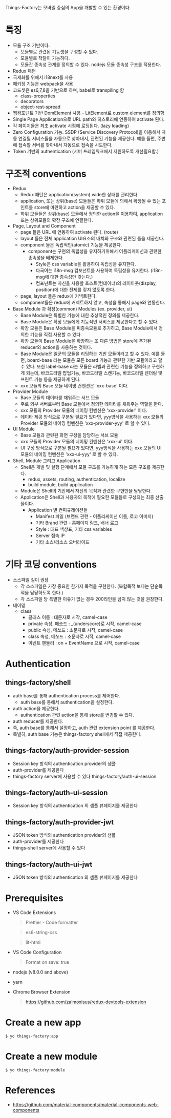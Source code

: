 Things-Factory는 모바일 중심의 App을 개발할 수 있는 환경이다.

# 특징

- 모듈 구조 기반이다.
  - 모듈별로 관련된 기능셋을 구성할 수 있다.
  - 모듈별로 착탈이 가능하다.
  - 모듈간 종속성 관계를 정의할 수 있다. nodejs 모듈 종속성 구조를 적용한다.
- Redux 패턴
- 국제화를 위해서 i18next를 사용
- 패키징 기능은 webpack을 사용
- 코드셋은 es6,7,8을 기반으로 하며, babel로 transpiling 함
  - class-properties
  - decorators
  - object-rest-spread
- 웹컴포넌트 기반 DomElement 사용 - LitElement로 custom element를 정의함
- Single Page Application으로 URL path와 히스토리에 연동하여 activate 된다.
- 각 페이지들은 최초 activate 시점에 로딩된다. (lazy loading)
- Zero Configuration 기능. SSDP (Service Discovery Protocol)을 이용해서 자동 연결될 서비스들을 자동으로 찾아내서, 관련된 기능을 제공한다. 예를 들면, 주변에 접속할 서버를 찾아내서 자동으로 접속을 시도한다.
- Token 기반의 authentication (서버 프레임워크에서 지원하도록 개선필요함.)

# 구조적 conventions

- Redux
  - Redux 패턴은 application(system) wide한 상태를 관리한다.
  - application, 또는 상위(base) 모듈들은 하위 모듈에 의해서 확장될 수 있는 포인트를 store에 마련하고 action을 제공할 수 있다.
  - 하위 모듈들은 상위(base) 모듈에서 정의한 action을 이용하여, application 또는 상위모듈의 확장 구조에 연결한다.
- Page, Layout and Component
  - page 들은 URL 에 연동하여 activate 된다. (route)
  - layout 들은 전체 application UI요소의 배치와 구조와 관련된 틀을 제공한다.
  - component 들은 독립적인(atomic) 기능을 제공한다.
    - component는 구현의 독립성을 유지하기위해서 어플리케이션과 관련한 종속성을 배제한다.
      - Style은 css variable을 활용하여 독립성을 유지한다.
      - 다국어는 i18n-msg 컴포넌트를 사용하여 독립성을 유지한다. (i18n-msg에 대한 종속성만 갖는다.)
      - 컴포넌트는 자신을 사용할 호스트(컨테이너)의 레이아웃(display, position)에 대한 전제를 갖지 않도록 한다.
  - page, layout 들은 redux에 커넥트한다.
  - component들은 redux에 커넥트하지 않고, 속성을 통해서 page와 연동한다.
- Base Module 과 확장(common) Modules (ex. provider, ui)
  - Base Module은 특별한 기능에 대한 추상적인 정의를 제공한다.
  - Base Module은 확장 모듈에게 기능적인 서비스를 제공한다고 할 수 있다.
  - 확장 모듈은 Base Module을 피종속모듈로 추가하고, Base Module에서 정의한 기능을 직접 사용할 수 있다.
  - 확장 모듈이 Base Module을 확장하는 또 다른 방법은 store에 추가된 reducer와 action을 사용하는 것이다.
  - Base Module은 일군의 모듈을 리딩하는 기반 모듈이라고 할 수 있다. 예를 들면, board-base 라는 모듈은 모든 board 기능과 관련한 기반 모듈이라고 할 수 있다. 또한 label-base 라는 모듈은 라벨과 관련한 기능을 정의하고 구현하게 되는데, 바코드라벨 팝업기능, 바코드라벨 스캔기능, 바코드라벨 렌더링 및 프린트 기능 등을 제공하게 된다.
  - xxx 모듈의 Base 모듈 네이밍 컨벤션은 'xxx-base' 이다.
- Provider Module
  - Base 모듈의 데이타를 채워주는 서브 모듈
  - 주로 외부 서버로부터 Base 모듈에서 정의한 데이타를 채워주는 역할을 한다.
  - xxx 모듈의 Provider 모듈의 네이밍 컨벤션은 'xxx-provider' 이다.
  - 데이타 제공 방식으로 구분될 필요가 있다면, yyy방식을 사용하는 xxx 모듈의 Provider 모듈의 네이밍 컨벤션은 'xxx-provider-yyy' 로 할 수 있다.
- UI Module
  - Base 모듈과 관련된 화면 구성을 담당하는 서브 모듈
  - xxx 모듈의 Provider 모듈의 네이밍 컨벤션은 'xxx-ui' 이다.
  - UI 구성 방식으로 구분될 필요가 있다면, yyy방식을 사용하는 xxx 모듈의 UI 모듈의 네이밍 컨벤션은 'xxx-ui-yyy' 로 할 수 있다.
- Shell, Module 그리고 Application
  - Shell은 개발 및 실행 단계에서 모듈 구조를 가능하게 하는 모든 구조를 제공한다.
    - redux, assets, routing, authentication, localize
    - build module, build application
  - Module은 Shell의 기반에서 자신의 목적과 관련한 구현만을 담당한다.
  - Application은 Shell과 사용자의 목적에 필요한 모듈들로 구성되는 최종 산출물이다.
    - Application 별 컨피규레이션들
      - Manifest 파일 (브랜드 관련 - 어플리케이션 이름, 로고 이미지)
      - 기타 Brand 관련 - 홈페이지 링크, 배너 로고
      - Style : 대표 색상표, 기타 css variables
      - Server 접속 IP
      - 기타 소스/리소스 오버라이드

# 기타 코딩 conventions

- 소스파일 길이 권장
  - 각 소스파일은 가장 중요한 한가지 목적을 구현한다. (복합목적 보다는 단순목적을 담당하도록 한다.)
  - 각 소스파일 당 특별한 이유가 없는 경우 200라인을 넘지 않는 것을 권장한다.
- 네이밍
  - class
    - 클래스 이름 : 대문자로 시작, camel-case
    - private 속성, 메쏘드 : \_(underscore)로 시작, camel-case
    - public 속성, 메쏘드 : 소문자로 시작, camel-case
    - class 속성, 메쏘드 : 소문자로 시작, camel-case
    - 이벤트 핸들러 : on + EventName 으로 시작, camel-case

# Authentication

## things-factory/shell

- auth base를 통해 authentication process를 제어한다.
  - auth base를 통해서 authentication을 설정한다.
- auth action을 제공한다.
  - authentication 관련 action을 통해 store를 변경할 수 있다.
- auth reducer를 제공한다.
- 즉, auth base를 통해서 설정하고, auth 관련 extension point 를 제공한다.
- 특별히, auth base 기능은 things-factory shell에서 직접 제공한다.

## things-factory/auth-provider-session

- Session key 방식의 authentication provider의 샘플
- auth-provider를 제공한다
- things-factory server에 사용할 수 있다
  things-factory/auth-ui-session

## things-factory/auth-ui-session

- Session key 방식의 authentication 의 샘플 뷰페이지를 제공한다

## things-factory/auth-provider-jwt

- JSON token 방식의 authentication provider의 샘플
- auth-provider를 제공한다
- things-shell server에 사용할 수 있다

## things-factory/auth-ui-jwt

- JSON token 방식의 authentication 의 샘플 뷰페이지를 제공한다

# Prerequisites

- VS Code Extensions

  > Prettier - Code formatter

  > es6-string-css

  > lit-html

- VS Code Configuration

  > Format on save: true

- nodejs (v8.0.0 and above)

- yarn

- Chrome Browser Extension

  > https://github.com/zalmoxisus/redux-devtools-extension

# Create a new app

```
$ yo things-factory:app
```

# Create a new module

```
$ yo things-factory:module
```

# References

- https://github.com/material-components/material-components-web-components

